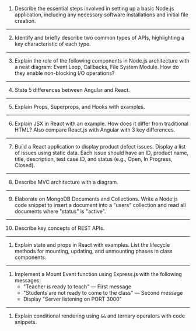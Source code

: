 1. Describe the essential steps involved in setting up a basic Node.js application, including any necessary software installations and initial file creation.

---

2. Identify and briefly describe two common types of APIs, highlighting a key characteristic of each type.

---

3. Explain the role of the following components in Node.js architecture with a neat diagram: Event Loop, Callbacks, File System Module. How do they enable non-blocking I/O operations?

---

4. State 5 differences between Angular and React.

---

5. Explain Props, Superprops, and Hooks with examples.

---

6. Explain JSX in React with an example. How does it differ from traditional HTML? Also compare React.js with Angular with 3 key differences.

---

7. Build a React application to display product defect issues. Display a list of issues using static data. Each issue should have an ID, product name, title, description, test case ID, and status (e.g., Open, In Progress, Closed).

---

8. Describe MVC architecture with a diagram.

---

9. Elaborate on MongoDB Documents and Collections. Write a Node.js code snippet to insert a document into a "users" collection and read all documents where "status" is "active".

---

10. Describe key concepts of REST APIs.

---

1. Explain state and props in React with examples. List the lifecycle methods for mounting, updating, and unmounting phases in class components.
---

1. Implement a Mount Event function using Express.js with the following messages:  
    - "Teacher is ready to teach" — First message  
    - "Students are not ready to come to the class" — Second message  
    - Display "Server listening on PORT 3000"

---

1. Explain conditional rendering using `&&` and ternary operators with code snippets.
